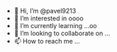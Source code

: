 - 👋 Hi, I’m @pavel9213
- 👀 I’m interested in oooo
- 🌱 I’m currently learning ...oo
- 💞️ I’m looking to collaborate on ...
- 📫 How to reach me ...

<!---
pavel9213/pavel9213 is a ✨ special ✨ repository because its `README.md` (this file) appears on your GitHub profile.
You can click the Preview link to take a look at your changes.
--->
